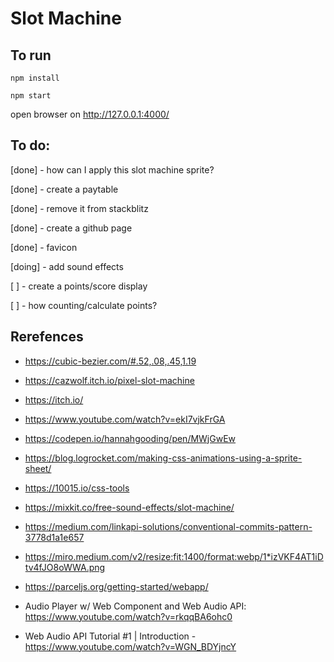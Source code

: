# Slot Machine

## To run 

`npm install`

`npm start`

open browser on http://127.0.0.1:4000/

## To do:

[done] - how can I apply this slot machine sprite?

[done] - create a paytable

[done] - remove it from stackblitz

[done] - create a github page

[done] - favicon

[doing] - add sound effects

[ ] - create a points/score display

[ ] - how counting/calculate points?

## Rerefences

- https://cubic-bezier.com/#.52,.08,.45,1.19

- https://cazwolf.itch.io/pixel-slot-machine

- https://itch.io/

- https://www.youtube.com/watch?v=ekI7vjkFrGA

- https://codepen.io/hannahgooding/pen/MWjGwEw

- https://blog.logrocket.com/making-css-animations-using-a-sprite-sheet/

- https://10015.io/css-tools

- https://mixkit.co/free-sound-effects/slot-machine/

- https://medium.com/linkapi-solutions/conventional-commits-pattern-3778d1a1e657

- https://miro.medium.com/v2/resize:fit:1400/format:webp/1*izVKF4AT1iDtv4fJO8oWWA.png

- https://parceljs.org/getting-started/webapp/

- Audio Player w/ Web Component and Web Audio API: https://www.youtube.com/watch?v=rkqqBA6ohc0

- Web Audio API Tutorial #1 | Introduction - https://www.youtube.com/watch?v=WGN_BDYjncY 